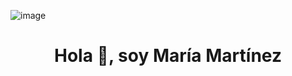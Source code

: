 ![image](https://github.com/Mariayey12/Mariayey12/assets/92681721/83180f40-db71-46da-b94d-cd61e1545c22)



<h1 align="center">Hola 👋, soy María Martínez</h1> 




